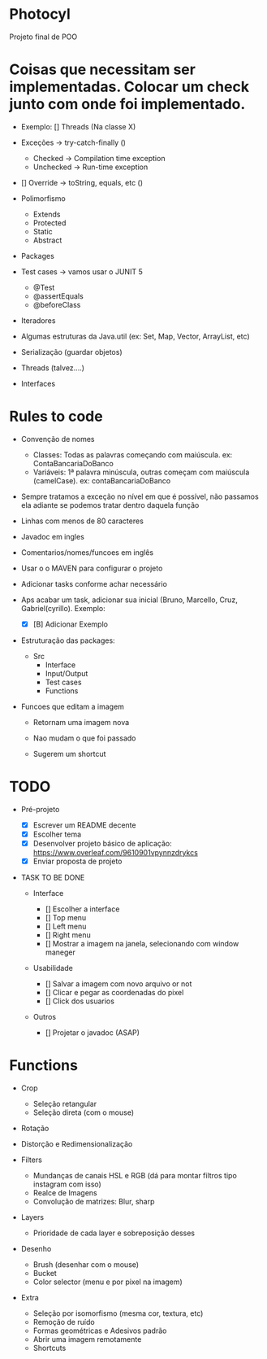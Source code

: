 # Photocyl
Projeto final de POO

# Coisas que necessitam ser implementadas. Colocar um check junto com onde foi implementado.
- Exemplo: [] Threads (Na classe X)
- Exceções -> try-catch-finally ()
  - Checked -> Compilation time exception
  - Unchecked -> Run-time exception
- [] Override -> toString, equals, etc ()
- Polimorfismo
  - Extends
  - Protected
  - Static
  - Abstract
  
 - Packages
 - Test cases -> vamos usar o JUNIT 5
   - @Test
   - @assertEquals
   - @beforeClass
  - Iteradores
  - Algumas estruturas da Java.util (ex: Set, Map, Vector, ArrayList, etc)
  - Serialização (guardar objetos)
  - Threads (talvez....)
  - Interfaces


# Rules to code
 - Convenção de nomes
   - Classes: Todas as palavras começando com maiúscula. ex: ContaBancariaDoBanco
   - Variáveis: 1ª palavra minúscula, outras começam com maiúscula (camelCase). ex: contaBancariaDoBanco
 - Sempre tratamos a exceção no nível em que é possível, não passamos ela adiante se podemos tratar dentro daquela função
 - Linhas com menos de 80 caracteres
 - Javadoc em ingles
 - Comentarios/nomes/funcoes em inglês
 - Usar o o MAVEN para configurar o projeto
 - Adicionar tasks conforme achar necessário
 - Aps acabar um task, adicionar sua inicial (Bruno, Marcello, Cruz, Gabriel(cyrillo). Exemplo:
   - [X] [B] Adicionar Exemplo
   
 - Estruturação das packages:
    - Src
      - Interface
      - Input/Output
      - Test cases
      - Functions
 

 - Funcoes que editam a imagem
 
    - Retornam uma imagem nova
    
    - Nao mudam o que foi passado
    
    - Sugerem um shortcut

# TODO
  - Pré-projeto
     - [X] Escrever um README decente
     - [X] Escolher tema
     - [X] Desenvolver projeto básico de aplicação: https://www.overleaf.com/9610901vpynnzdrykcs
     - [X] Enviar proposta de projeto

  - TASK TO BE DONE

    - Interface
         - [] Escolher a interface
         - [] Top menu
         - [] Left menu
         - [] Right menu
         - [] Mostrar a imagem na janela, selecionando com window maneger

    - Usabilidade
         - [] Salvar a imagem com novo arquivo or not
         - [] Clicar e pegar as coordenadas do pixel
         - [] Click dos usuarios
    - Outros
         - [] Projetar o javadoc (ASAP)

# Functions
  - Crop
    - Seleção retangular
    - Seleção direta (com o mouse)
    
  - Rotação
  
  - Distorção e Redimensionalização 
  
  - Filters
    - Mundanças de canais HSL e RGB (dá para montar filtros tipo instagram com isso)
    - Realce de Imagens 
    - Convolução de matrizes: Blur, sharp
    
  - Layers
    - Prioridade de cada layer e sobreposição desses
  
  - Desenho
    - Brush (desenhar com o mouse)
    - Bucket
    - Color selector (menu e por pixel na imagem)
 
  - Extra
    - Seleção por isomorfismo (mesma cor, textura, etc)
    - Remoção de ruído
    - Formas geométricas e Adesivos padrão
    - Abrir uma imagem remotamente
    - Shortcuts
    
